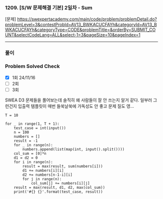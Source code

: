 ### 1209. [S/W 문제해결 기본] 2일차 - Sum

[문제] https://swexpertacademy.com/main/code/problem/problemDetail.do?problemLevel=3&contestProbId=AV13_BWKACUCFAYh&categoryId=AV13_BWKACUCFAYh&categoryType=CODE&problemTitle=&orderBy=SUBMIT_COUNT&selectCodeLang=ALL&select-1=3&pageSize=10&pageIndex=1

---
### 풀이
### Problem Solved Check
- [x] 1회 24/11/16
- [ ] 2회
- [ ] 3회

SWEA D3 문제들을 풀어보는데 솔직히 왜 사람들이 잘 안 쓰는지 알거 같다. 일부러 그런건지 입출력 템플릿이 매번 들쑥날쑥에 가독성도 안 좋고 문제 질도 영...
~~~
T = 10

for _ in range(1, T + 1):
    test_case = int(input())
    n = 100
    numbers = []
    result = -1
    for _ in range(n):
        numbers.append(list(map(int, input().split())))
    col_sum = [0]*n
    d1 = d2 = 0
    for i in range(n):
        result = max(result, sum(numbers[i]))
        d1 += numbers[i][i]
        d2 += numbers[n-1-i][i]
        for j in range(n):
            col_sum[j] += numbers[i][j]
    result = max(result, d1, d2, max(col_sum))
    print('#{} {}'.format(test_case, result))

~~~